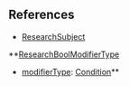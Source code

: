 ## References
  * [ResearchSubject](VanillaResearchSubject.md)

**[ResearchBoolModifierType](VanillaResearchBoolModifierType.md)
  * [modifierType](VanillamodifierTypeBool.md): [Condition](Condition.md)**
